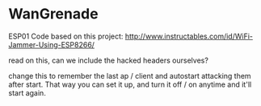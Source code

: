 # WanGrenade

ESP01 Code based on this project: http://www.instructables.com/id/WiFi-Jammer-Using-ESP8266/

read on this, can we include the hacked headers ourselves?

change this to remember the last ap / client and autostart attacking them after start. That way you can set it up, and turn it off / on anytime and it'll start again.
